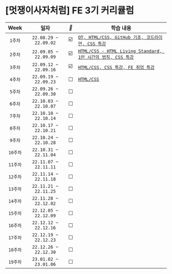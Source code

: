 #  [멋쟁이사자처럼] FE 3기 커리큘럼 


| Week | 일자 | *🐢* | 학습 내용 | 
| :-----------: | :-----------: | -- | ------------ | 
| ```1주차``` | ```22.08.29 ~ 22.09.02``` | ☑️ | [```OT, HTML/CSS, GitHub 기초, 코드라이언, CSS 특강```](https://github.com/chaeryun0/FrontendSchool_3/tree/main/1%EC%A3%BC%EC%B0%A8) |
| ```2주차``` | ```22.09.05 ~ 22.09.09``` | ☑️ | [```HTML/CSS - HTML Living Standard, 1만 시간의 법칙, CSS 특강```](https://github.com/chaeryun0/FrontendSchool_3/tree/main/2%EC%A3%BC%EC%B0%A8)
| ```3주차``` | ```22.09.12 ~ 22.09.16``` | ☑️ | [```HTML/CSS, CSS 특강, FE 취업 특강```](https://github.com/chaeryun0/FrontendSchool_3/tree/main/3%EC%A3%BC%EC%B0%A8) |
| ```4주차``` | ```22.09.19 ~ 22.09.23``` | ☐ |[```HTML/CSS```](https://github.com/chaeryun0/FrontendSchool_3/tree/main/4%EC%A3%BC%EC%B0%A8)|
| ```5주차``` | ```22.09.26 ~ 22.09.30``` | ☐ |  |
| ```6주차``` | ```22.10.03 ~ 22.10.07``` | ☐ |  |
| ```7주차``` | ```22.10.10 ~ 22.10.14``` | ☐ |  |
| ```8주차``` | ```22.10.17 ~ 22.10.21``` | ☐ |  |
| ```9주차``` | ```22.10.24 ~ 22.10.28``` | ☐ |  |
| ```10주차``` | ```22.10.31 ~ 22.11.04``` | ☐ |  |
| ```11주차``` | ```22.11.07 ~ 22.11.11``` | ☐ |  |
| ```12주차``` | ```22.11.14 ~ 22.11.18``` | ☐ |  |
| ```13주차``` | ```22.11.21 ~ 22.11.25``` | ☐ |  |
| ```14주차``` | ```22.11.28 ~ 22.12.02``` | ☐ |  |
| ```15주차``` | ```22.12.05 ~ 22.12.09``` | ☐ |  |
| ```16주차``` | ```22.12.12 ~ 22.12.16``` | ☐ |  |
| ```17주차``` | ```22.12.19 ~ 22.12.23``` | ☐ |  |
| ```18주차``` | ```22.12.26 ~ 22.12.30``` | ☐ |  |
| ```19주차``` | ```23.01.02 ~ 23.01.06``` | ☐ |  |

